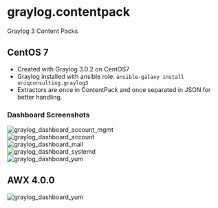 # graylog.contentpack
Graylog 3 Content Packs

## CentOS 7
* Created with Graylog 3.0.2 on CentOS7
* Graylog installed with ansible role: 
```ansible-galaxy install uniqconsulting.graylog3```
* Extractors are once in ContentPack and once separated in JSON for better handling.

### Dashboard Screenshots
![graylog_dashboard_account_mgmt](/screenshots/graylog_dashboard_account_mgmt.png)    
![graylog_dashboard_account](/screenshots/graylog_dashboard_account.png)    
![graylog_dashboard_mail](/screenshots/graylog_dashboard_mail.png)   
![graylog_dashboard_systemd](/screenshots/graylog_dashboard_systemd.png)   
![graylog_dashboard_yum](/screenshots/graylog_dashboard_yum.png)   

## AWX 4.0.0
![graylog_dashboard_yum](/screenshots/graylog_dashboard_awx.png) 
